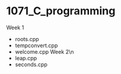 # 1071_C_programming

Week 1
* roots.cpp	
* tempconvert.cpp	
* welcome.cpp
Week 2\n
* leap.cpp
* seconds.cpp
   
